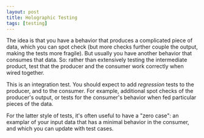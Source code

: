 ```yaml
---
layout: post
title: Holographic Testing
tags: [testing]
---
```

The idea is that you have a behavior that produces a complicated piece of data,
which you can spot check
(but more checks further couple the output,
making the tests more fragile).
But usually you have another behavior that consumes that data.
So: rather than extensively testing the intermediate product,
test that the producer and the consumer work correctly when wired together.

This is an integration test.
You should expect to add *regression* tests to the producer,
and to the consumer.
For example, additional spot checks of the producer's output,
or tests for the consumer's behavior when fed particular pieces of the data.

For the latter style of tests, it's often useful to have a "zero case":
an examplar of your input data that has a minimal behavior in the consumer,
and which you can update with test cases.
